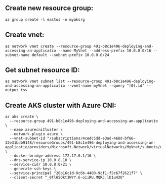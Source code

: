 ## Create new resource group:
`az group create -l eastus -n myaksrg`


## Create vnet:
```
az network vnet create --resource-group 491-b8c1e496-deploying-and-accessing-an-applicatio --name MyVnet --address-prefix 10.0.0.0/16 --subnet-name default --subnet-prefix 10.0.0.0/24
```


## Get subnet resource ID:
```
az network vnet subnet list --resource-group 491-b8c1e496-deploying-and-accessing-an-applicatio --vnet-name myVnet --query "[0].id" --output tsv
```

## Create AKS cluster with Azure CNI:
```
az aks create \
  --resource-group 491-b8c1e496-deploying-and-accessing-an-applicatio \
  --name azurecniCluster \
  --network-plugin azure \
  --vnet-subnet-id "/subscriptions/4cedc5dd-e3ad-468d-bf66-32e31bdb9148/resourceGroups/491-b8c1e496-deploying-and-accessing-an-applicatio/providers/Microsoft.Network/virtualNetworks/MyVnet/subnets/default" \
  --docker-bridge-address 172.17.0.1/16 \
  --dns-service-ip 10.0.8.10 \
  --service-cidr 10.0.8.0/21 \
  --generate-ssh-keys \
  --service-principal "20b16c1d-9c6b-4400-9cf1-f5c67f2621f7" \
  --client-secret "_0fl65Okt1WrY.6-oiiRU.MQRJ.lD1u43O"
  ```
